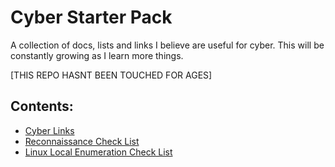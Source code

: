 # Cyber Starter Pack
A collection of docs, lists and links I believe are useful for cyber.
This will be constantly growing as I learn more things.

[THIS REPO HASNT BEEN TOUCHED FOR AGES]

## Contents:
- [Cyber Links](https://github.com/JamesB9/Cyber-Starter-Pack/blob/main/Cyber%20Links.md)
- [Reconnaissance Check List](https://github.com/JamesB9/Cyber-Starter-Pack/blob/main/Check%20Lists/Enumeration%20Check%20List.md)
- [Linux Local Enumeration Check List](https://github.com/JamesB9/Cyber-Starter-Pack/blob/main/Check%20Lists/Linux%20Local%20Enumeration.md)
